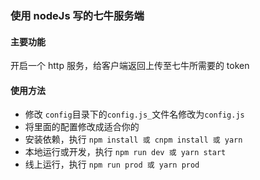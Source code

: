 ### 使用 nodeJs 写的七牛服务端

#### 主要功能
开启一个 http 服务，给客户端返回上传至七牛所需要的 token

#### 使用方法
- 修改 `config`目录下的`config.js_`文件名修改为`config.js`
- 将里面的配置修改成适合你的
- 安装依赖，执行 `npm install 或 cnpm install 或 yarn`
- 本地运行或开发，执行 `npm run dev 或 yarn start`
- 线上运行，执行 `npm run prod 或 yarn prod`